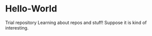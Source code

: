# Hello-World
Trial repository 
Learning about repos and stuff! Suppose it is kind of interesting. 
